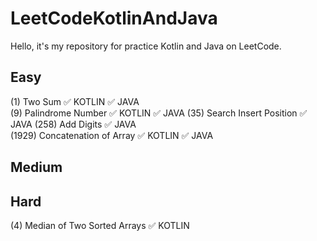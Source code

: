# LeetCodeKotlinAndJava
Hello, it's my repository for practice Kotlin and Java on LeetCode.

Easy 
-----------
(1) Two Sum	:white_check_mark: KOTLIN :white_check_mark: JAVA  
(9) Palindrome Number	:white_check_mark: KOTLIN :white_check_mark: JAVA 
(35) Search Insert Position :white_check_mark: JAVA 
(258) Add Digits	:white_check_mark: JAVA  
(1929) Concatenation of Array :white_check_mark: KOTLIN :white_check_mark: JAVA  

Medium
-----------


Hard
-----------
(4) Median of Two Sorted Arrays	:white_check_mark: KOTLIN
